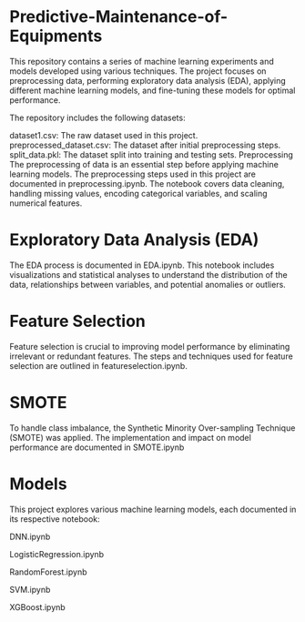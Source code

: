 # Predictive-Maintenance-of-Equipments

This repository contains a series of machine learning experiments and models developed using various techniques. The project focuses on preprocessing data, performing exploratory data analysis (EDA), applying different machine learning models, and fine-tuning these models for optimal performance.


The repository includes the following datasets:

dataset1.csv: The raw dataset used in this project.
preprocessed_dataset.csv: The dataset after initial preprocessing steps.
split_data.pkl: The dataset split into training and testing sets.
Preprocessing
The preprocessing of data is an essential step before applying machine learning models. The preprocessing steps used in this project are documented in preprocessing.ipynb. The notebook covers data cleaning, handling missing values, encoding categorical variables, and scaling numerical features.

# Exploratory Data Analysis (EDA)
The EDA process is documented in EDA.ipynb. This notebook includes visualizations and statistical analyses to understand the distribution of the data, relationships between variables, and potential anomalies or outliers.

# Feature Selection
Feature selection is crucial to improving model performance by eliminating irrelevant or redundant features. The steps and techniques used for feature selection are outlined in featureselection.ipynb.

# SMOTE
To handle class imbalance, the Synthetic Minority Over-sampling Technique (SMOTE) was applied. The implementation and impact on model performance are documented in SMOTE.ipynb

# Models
This project explores various machine learning models, each documented in its respective notebook:

DNN.ipynb


LogisticRegression.ipynb


RandomForest.ipynb

SVM.ipynb


XGBoost.ipynb
